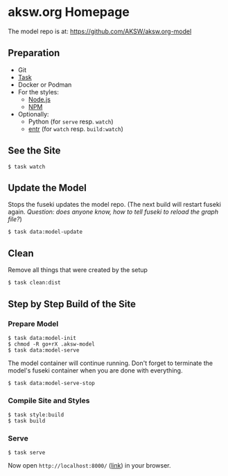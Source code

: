 # aksw.org Homepage

The model repo is at: https://github.com/AKSW/aksw.org-model

## Preparation

- Git
- [Task](https://taskfile.dev/)
- Docker or Podman
- For the styles:
  - [Node.js](https://nodejs.org/)
  - [NPM](https://www.npmjs.com/)
- Optionally:
  - Python (for `serve` resp. `watch`)
  - [entr](http://eradman.com/entrproject/) (for `watch` resp. `build:watch`)


## See the Site

```
$ task watch
```

## Update the Model

Stops the fuseki updates the model repo. (The next build will restart fuseki again. *Question: does anyone know, how to tell fuseki to reload the graph file?*)

```
$ task data:model-update
```

## Clean

Remove all things that were created by the setup

```
$ task clean:dist
```

## Step by Step Build of the Site
### Prepare Model

```
$ task data:model-init
$ chmod -R go+rX .aksw-model
$ task data:model-serve
```

The model container will continue running. Don't forget to terminate the model's fuseki container when you are done with everything.

```
$ task data:model-serve-stop
```

### Compile Site and Styles

```
$ task style:build
$ task build
```

### Serve

```
$ task serve
```

Now open ```http://localhost:8000/``` ([link](http://localhost:8000/)) in your browser.
